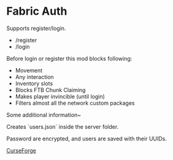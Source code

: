 # Fabric Auth

Supports register/login.

*   /register <pass> <pass>
*   /login <pass>

Before login or register this mod blocks following:

*   Movement
*   Any interaction
*   Inventory slots
*   Blocks FTB Chunk Claiming
*   Makes player invincible (until login)
*   Filters almost all the network custom packages

Some additional information~

Creates \`users.json\` inside the server folder.

Password are encrypted, and users are saved with their UUIDs.

[CurseForge](https://legacy.curseforge.com/minecraft/mc-mods/fabric-auth)